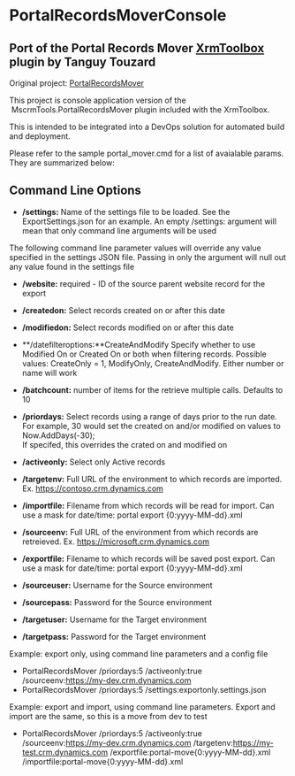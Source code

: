 # PortalRecordsMoverConsole
## Port of the Portal Records Mover [XrmToolbox](http://XrmToolbox.com) plugin by Tanguy Touzard

Original project: [PortalRecordsMover](https://github.com/MscrmTools/MscrmTools.PortalRecordsMover/)  

This project is console application version of the  MscrmTools.PortalRecordsMover plugin included with the XrmToolbox.  

This is intended to be integrated into a DevOps solution for automated build and deployment.

Please refer to the sample portal_mover.cmd for a list of avaialable params. They are summarized below: 

## Command Line Options
* **/settings:**	Name of the settings file to be loaded.  See the ExportSettings.json for an example.  An empty /settings: argument will mean that only command line arguments will be used

The following command line parameter values will override any value specified in the settings JSON file.  Passing in only the argument will null out any value found in the settings file

* **/website:**	required - ID of the source parent website record for the export
* **/createdon:**	Select records created on or after this date
* **/modifiedon:**	Select records modified on or after this date

* **/datefilteroptions:**CreateAndModify	Specify whether to use Modified On or Created On or both when filtering records.
										Possible values: CreateOnly = 1, ModifyOnly, CreateAndModify. Either number or name will work

* **/batchcount:**	number of items for the retrieve multiple calls. Defaults to 10

* **/priordays:**	Select records using a range of days prior to the run date.  For example, 30 would set the created on and/or modified on values to Now.AddDays(-30);  
					If specifed, this overrides the crated on and modified on

* **/activeonly:**  Select only Active records

* **/targetenv:**	Full URL of the environment to which records are imported.  Ex. https://contoso.crm.dynamics.com
* **/importfile:**	Filename from which records will be read for import. Can use a mask for date/time: portal export {0:yyyy-MM-dd}.xml

* **/sourceenv:**	Full URL of the environment from which records are retreieved. Ex. https://microsoft.crm.dynamics.com
* **/exportfile:**	Filename to which records will be saved post export. Can use a mask for date/time: portal export {0:yyyy-MM-dd}.xml

* **/sourceuser:**  Username for the Source environment
* **/sourcepass:**  Password for the Source environment

* **/targetuser:**  Username for the Target environment
* **/targetpass:**  Password for the Target environment

Example: export only, using command line parameters and a config file
* PortalRecordsMover /priordays:5 /activeonly:true /sourceenv:https://my-dev.crm.dynamics.com
* PortalRecordsMover /priordays:5 /settings:exportonly.settings.json

Example: export and import, using command line parameters.  Export and import are the same, so this is a move from dev to test
* PortalRecordsMover /priordays:5 /activeonly:true /sourceenv:https://my-dev.crm.dynamics.com /targetenv:https://my-test.crm.dynamics.com /exportfile:portal-move{0:yyyy-MM-dd}.xml /importfile:portal-move{0:yyyy-MM-dd}.xml
